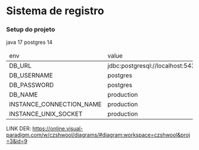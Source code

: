# Sistema de registro

### Setup do projeto
java 17
postgres 14

<table>
    <thead>
        <td>env</td>
        <td>value</td>
    </thead>
    <tbody>
        <tr>
            <td>DB_URL</td>
            <td>jdbc:postgresql://localhost:5432/database</td>
        </tr>
        <tr>
            <td>DB_USERNAME</td>
            <td>postgres</td>
        </tr>
        <tr>
            <td>DB_PASSWORD</td>
            <td>postgres</td>
        </tr>
        <tr>
            <td>DB_NAME</td>
            <td>production</td>
        </tr>
        <tr>
            <td>INSTANCE_CONNECTION_NAME</td>
            <td>production</td>
        </tr>
        <tr>
            <td>INSTANCE_UNIX_SOCKET</td>
             <td>production</td>
        </tr>
    </tbody>
</table>

LINK DER:
https://online.visual-paradigm.com/w/czshwool/diagrams/#diagram:workspace=czshwool&proj=3&id=9
